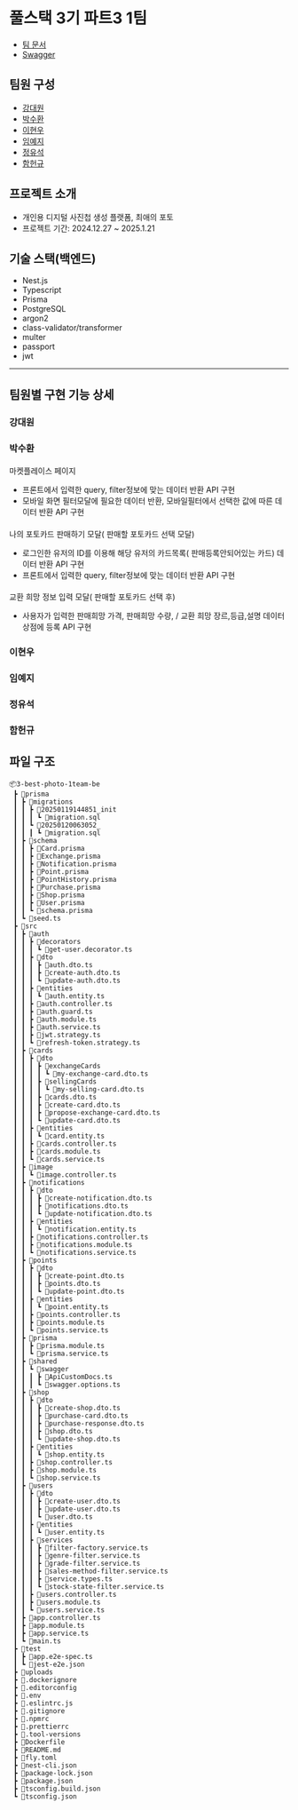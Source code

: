 # 풀스택 3기 파트3 1팀

- [팀 문서](https://www.notion.so/chobodev/16924202780c809a9cdee8926986f244?v=16924202780c811580b1000c2847f948)
- [Swagger](https://api.ooyoo.dev/api)

## 팀원 구성

- [강대원](https://github.com/Daewony)
- [박수환](https://github.com/soohwanpak)
- [이현우](https://github.com/gealot)
- [임예지](https://github.com/Bluemoon105)
- [정유석](https://github.com/yousuk88)
- [함헌규](https://github.com/heonq)

## 프로젝트 소개

- 개인용 디지털 사진첩 생성 플랫폼, 최애의 포토
- 프로젝트 기간: 2024.12.27 ~ 2025.1.21

## 기술 스택(백엔드)

- Nest.js
- Typescript
- Prisma
- PostgreSQL
- argon2
- class-validator/transformer
- multer
- passport
- jwt

---

## 팀원별 구현 기능 상세

### 강대원

### 박수환

####
마켓플레이스 페이지
- 프론트에서 입력한 query, filter정보에 맞는 데이터 반환 API 구현
- 모바일 화면 필터모달에 필요한 데이터 반환, 모바일필터에서 선택한 값에 따른 데이터 반환 API 구현

####
나의 포토카드 판매하기 모달( 판매할 포토카드 선택 모달) 
- 로그인한 유저의 ID를 이용해 해당 유저의 카드목록( 판매등록안되어있는 카드) 데이터 반환 API 구현
- 프론트에서 입력한 query, filter정보에 맞는 데이터 반환 API 구현

####
교환 희망 정보 입력 모달( 판매할 포토카드 선택 후)
- 사용자가 입력한 판매희망 가격, 판매희망 수량, / 교환 희망 장르,등급,설명 데이터 상점에 등록 API 구현


### 이현우

### 임예지

### 정유석

### 함헌규

## 파일 구조

```
📦3-best-photo-1team-be
 ┣ 📂prisma
 ┃ ┣ 📂migrations
 ┃ ┃ ┣ 📂20250119144851_init
 ┃ ┃ ┃ ┗ 📜migration.sql
 ┃ ┃ ┗ 📂20250120063052_
 ┃ ┃ ┃ ┗ 📜migration.sql
 ┃ ┣ 📂schema
 ┃ ┃ ┣ 📜Card.prisma
 ┃ ┃ ┣ 📜Exchange.prisma
 ┃ ┃ ┣ 📜Notification.prisma
 ┃ ┃ ┣ 📜Point.prisma
 ┃ ┃ ┣ 📜PointHistory.prisma
 ┃ ┃ ┣ 📜Purchase.prisma
 ┃ ┃ ┣ 📜Shop.prisma
 ┃ ┃ ┣ 📜User.prisma
 ┃ ┃ ┗ 📜schema.prisma
 ┃ ┗ 📜seed.ts
 ┣ 📂src
 ┃ ┣ 📂auth
 ┃ ┃ ┣ 📂decorators
 ┃ ┃ ┃ ┗ 📜get-user.decorator.ts
 ┃ ┃ ┣ 📂dto
 ┃ ┃ ┃ ┣ 📜auth.dto.ts
 ┃ ┃ ┃ ┣ 📜create-auth.dto.ts
 ┃ ┃ ┃ ┗ 📜update-auth.dto.ts
 ┃ ┃ ┣ 📂entities
 ┃ ┃ ┃ ┗ 📜auth.entity.ts
 ┃ ┃ ┣ 📜auth.controller.ts
 ┃ ┃ ┣ 📜auth.guard.ts
 ┃ ┃ ┣ 📜auth.module.ts
 ┃ ┃ ┣ 📜auth.service.ts
 ┃ ┃ ┣ 📜jwt.strategy.ts
 ┃ ┃ ┗ 📜refresh-token.strategy.ts
 ┃ ┣ 📂cards
 ┃ ┃ ┣ 📂dto
 ┃ ┃ ┃ ┣ 📂exchangeCards
 ┃ ┃ ┃ ┃ ┗ 📜my-exchange-card.dto.ts
 ┃ ┃ ┃ ┣ 📂sellingCards
 ┃ ┃ ┃ ┃ ┗ 📜my-selling-card.dto.ts
 ┃ ┃ ┃ ┣ 📜cards.dto.ts
 ┃ ┃ ┃ ┣ 📜create-card.dto.ts
 ┃ ┃ ┃ ┣ 📜propose-exchange-card.dto.ts
 ┃ ┃ ┃ ┗ 📜update-card.dto.ts
 ┃ ┃ ┣ 📂entities
 ┃ ┃ ┃ ┗ 📜card.entity.ts
 ┃ ┃ ┣ 📜cards.controller.ts
 ┃ ┃ ┣ 📜cards.module.ts
 ┃ ┃ ┗ 📜cards.service.ts
 ┃ ┣ 📂image
 ┃ ┃ ┗ 📜image.controller.ts
 ┃ ┣ 📂notifications
 ┃ ┃ ┣ 📂dto
 ┃ ┃ ┃ ┣ 📜create-notification.dto.ts
 ┃ ┃ ┃ ┣ 📜notifications.dto.ts
 ┃ ┃ ┃ ┗ 📜update-notification.dto.ts
 ┃ ┃ ┣ 📂entities
 ┃ ┃ ┃ ┗ 📜notification.entity.ts
 ┃ ┃ ┣ 📜notifications.controller.ts
 ┃ ┃ ┣ 📜notifications.module.ts
 ┃ ┃ ┗ 📜notifications.service.ts
 ┃ ┣ 📂points
 ┃ ┃ ┣ 📂dto
 ┃ ┃ ┃ ┣ 📜create-point.dto.ts
 ┃ ┃ ┃ ┣ 📜points.dto.ts
 ┃ ┃ ┃ ┗ 📜update-point.dto.ts
 ┃ ┃ ┣ 📂entities
 ┃ ┃ ┃ ┗ 📜point.entity.ts
 ┃ ┃ ┣ 📜points.controller.ts
 ┃ ┃ ┣ 📜points.module.ts
 ┃ ┃ ┗ 📜points.service.ts
 ┃ ┣ 📂prisma
 ┃ ┃ ┣ 📜prisma.module.ts
 ┃ ┃ ┗ 📜prisma.service.ts
 ┃ ┣ 📂shared
 ┃ ┃ ┗ 📂swagger
 ┃ ┃ ┃ ┣ 📜ApiCustomDocs.ts
 ┃ ┃ ┃ ┗ 📜swagger.options.ts
 ┃ ┣ 📂shop
 ┃ ┃ ┣ 📂dto
 ┃ ┃ ┃ ┣ 📜create-shop.dto.ts
 ┃ ┃ ┃ ┣ 📜purchase-card.dto.ts
 ┃ ┃ ┃ ┣ 📜purchase-response.dto.ts
 ┃ ┃ ┃ ┣ 📜shop.dto.ts
 ┃ ┃ ┃ ┗ 📜update-shop.dto.ts
 ┃ ┃ ┣ 📂entities
 ┃ ┃ ┃ ┗ 📜shop.entity.ts
 ┃ ┃ ┣ 📜shop.controller.ts
 ┃ ┃ ┣ 📜shop.module.ts
 ┃ ┃ ┗ 📜shop.service.ts
 ┃ ┣ 📂users
 ┃ ┃ ┣ 📂dto
 ┃ ┃ ┃ ┣ 📜create-user.dto.ts
 ┃ ┃ ┃ ┣ 📜update-user.dto.ts
 ┃ ┃ ┃ ┗ 📜user.dto.ts
 ┃ ┃ ┣ 📂entities
 ┃ ┃ ┃ ┗ 📜user.entity.ts
 ┃ ┃ ┣ 📂services
 ┃ ┃ ┃ ┣ 📜filter-factory.service.ts
 ┃ ┃ ┃ ┣ 📜genre-filter.service.ts
 ┃ ┃ ┃ ┣ 📜grade-filter.service.ts
 ┃ ┃ ┃ ┣ 📜sales-method-filter.service.ts
 ┃ ┃ ┃ ┣ 📜service.types.ts
 ┃ ┃ ┃ ┗ 📜stock-state-filter.service.ts
 ┃ ┃ ┣ 📜users.controller.ts
 ┃ ┃ ┣ 📜users.module.ts
 ┃ ┃ ┗ 📜users.service.ts
 ┃ ┣ 📜app.controller.ts
 ┃ ┣ 📜app.module.ts
 ┃ ┣ 📜app.service.ts
 ┃ ┗ 📜main.ts
 ┣ 📂test
 ┃ ┣ 📜app.e2e-spec.ts
 ┃ ┗ 📜jest-e2e.json
 ┣ 📂uploads
 ┣ 📜.dockerignore
 ┣ 📜.editorconfig
 ┣ 📜.env
 ┣ 📜.eslintrc.js
 ┣ 📜.gitignore
 ┣ 📜.npmrc
 ┣ 📜.prettierrc
 ┣ 📜.tool-versions
 ┣ 📜Dockerfile
 ┣ 📜README.md
 ┣ 📜fly.toml
 ┣ 📜nest-cli.json
 ┣ 📜package-lock.json
 ┣ 📜package.json
 ┣ 📜tsconfig.build.json
 ┗ 📜tsconfig.json
```
